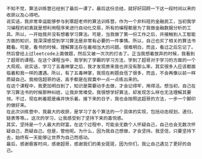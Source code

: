     不知不觉，算法训练营已经到了最后一课了。最后这份总结，就好好回顾一下这一段时间以来的收获以及心得吧。
    说实话，我非常幸运能够参与到覃超老师的算法训练营。作为一个非科班的金融民工，当初我学习编程的初衷就是想利用程序来进行自动化交易，所有的编程都是为了我做金融数据分析的工具。所以，一开始我并没有想着学习算法。可是，当我做了第一份工作之后，并接触到人工智能方面的知识，我深深感受到学习算法是非常有必要的一件事情。所以，自己也买了相关的算法书籍看。可是，看书的时候，理解算法存在着相当大的问题。很难明白，而且，看过之后忘记了。然后曾经上过leetcode上面做题，然后又被一次次的打击了。正当我想着放弃的时候，我看到了超哥的课程。在这个课程当中，我学到了学霸的学习方法，学到了超哥对于学习的方面的一个大局观。说实话，学习了五毒神掌之后，我才发现原来我也并没有那么笨。其实很多人应该都面临着和我一样的遭遇。所以，有了五毒神掌，我现在刷题自信了很多，而且，不会再像以前一样质疑自己。我相信超哥的话，高手都是在寂寞中一点一点练出来的。
    在这个课程中，我更加明白到了，知识是需要动手去做，才会记得牢，用得活。想当初，自己在学习算法书的时候那种纠结，让我非常难受。我很想学好算法，却发现怎么样也无法理解其要领。不过，现在刷着题是痛并快乐着。接下来的日子，我也会按照这超哥的方法，一步一个脚印的做好来。
    在此次训练营中，我最大的收获，是学习了各个算法的一个具体的实现，包括动态规划，递归，链表等等。。这次的学习，让我感受到了坚持下来的喜悦感。
    其实，坚持是一个人最大的财富。在这个过程中，可能会无数个人怀疑自己，自己也会无数次怀疑自己，质疑自己。但是，管他呢。为什么，因为我自己想做，才会坚持。我坚信，只要坚持下去，始终有一天能够让世界为自己而感动。
    最后，感谢极客时间，感谢超哥，感谢我们的美女斑斑，因为你们，我让自己遇见了更好的自己。        
